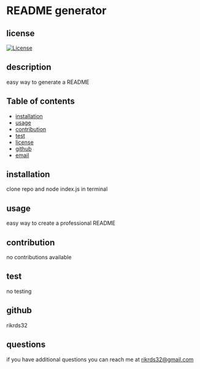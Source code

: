 # README generator
## license
[![License](https://img.shields.io/badge/License-Apache%202.0-blue.svg)](https://opensource.org/licenses/Apache-2.0)

## description

easy way to generate a README

## Table of contents

* [installation](#installation)
* [usage](#usage)
* [contribution](#contribution)
* [test](#test)
* [license](#license)
* [github](#github)
* [email](#email)

## installation

clone repo and node index.js in terminal

## usage

easy way to create a professional README

## contribution

no contributions available

## test

no testing


## github

rikrds32

## questions

if you have additional questions you can reach me at rikrds32@gmail.com
  